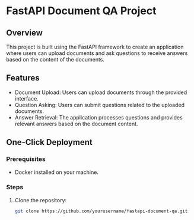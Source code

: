 # FastAPI Document QA Project

## Overview

This project is built using the FastAPI framework to create an application where users can upload documents and ask questions to receive answers based on the content of the documents.

## Features

- Document Upload: Users can upload documents through the provided interface.
- Question Asking: Users can submit questions related to the uploaded documents.
- Answer Retrieval: The application processes questions and provides relevant answers based on the document content.

## One-Click Deployment

### Prerequisites

- Docker installed on your machine.

### Steps

1. Clone the repository:

   ```bash
   git clone https://github.com/yourusername/fastapi-document-qa.git

